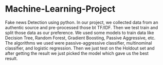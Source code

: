 # Machine-Learning-Project
Fake news Detection using python.
In our project, we collected data from an authentic
source and pre-processed those bt TF/IDF. Then we test train
and split those data as our preference. We used some models
to train data like Decision Tree, Random Forest, Gradient
Boosting, Passive Aggressive, etc. The algorithms we used
were passive-aggressive classifier, multinominal classifier, and
logistic regression. Then we just test on the Holdout set and
after getting the result we just picked the model which gave
us the best result.
